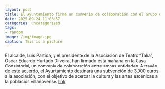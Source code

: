 ```yaml
---
layout: post
title: El Ayuntamiento firma un convenio de colaboración con el Grupo de Teatro “Talía”
date: 2025-09-24 11:03:57
categories: uncategorized
tags:
- random
image: /img/image.jpg
caption: This is a picture
---
```

El alcalde, Luis Partida, y el presidente de la Asociación de Teatro “Talía”, Óscar Eduardo Hurtado Oliveira, han firmado esta mañana en la Casa Consistorial, un convenio de colaboración entre ambas entidades. A través de este acuerdo, el Ayuntamiento destinará una subvención de 3.000 euros a la asociación, con el objetivo de acercar la cultura y las artes escénicas a la población villanovense.  [link](https://www.ayto-villacanada.es/noticias/el-ayuntamiento-firma-un-convenio-de-colaboracion-con-el-grupo-de-teatro-talia/)

